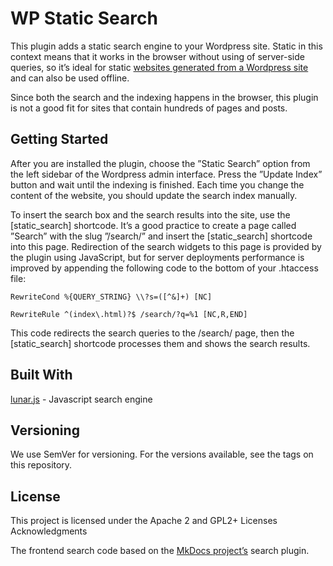 # WP Static Search

This plugin adds a static search engine to your Wordpress site. Static in this context means that it works in the browser without using of server-side queries, so it’s ideal for static [websites generated from a Wordpress site](https://github.com/gergelyszerovay/wp-static-proxy) and can also be used offline.

Since both the search and the indexing happens in the browser, this plugin is not a good fit for sites that contain hundreds of pages and posts.

## Getting Started

After you are installed the plugin, choose the ”Static Search” option from the left sidebar of the Wordpress admin interface. Press the ”Update Index” button and wait until the indexing is finished. Each time you change the content of the website, you should update the search index manually. 

To insert the search box and the search results into the site, use the [static_search] shortcode. It’s a good practice to create a page called ”Search” with the slug ”/search/” and insert the [static_search] shortcode into this page. Redirection of the search widgets to this page is provided by the plugin using JavaScript, but for server deployments performance is improved by appending the following code to the bottom of your .htaccess file:

`RewriteCond %{QUERY_STRING} \\?s=([^&]+) [NC]`

`RewriteRule ^(index\.html)?$ /search/?q=%1 [NC,R,END]`


This code redirects the search queries to the /search/ page, then the [static_search] shortcode processes them and shows the search results.

## Built With

[lunar.js](https://lunrjs.com/) - Javascript search engine

## Versioning 

We use SemVer for versioning. For the versions available, see the tags on this repository.

## License

This project is licensed under the Apache 2 and GPL2+ Licenses
Acknowledgments

The frontend search code based on the [MkDocs project’s](https://www.mkdocs.org/) search plugin.

